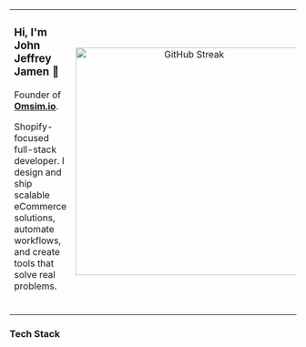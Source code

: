 <!--Header-->

<table border="0">
  <tr>
    <td width="50%" valign="top">
      <h3>Hi, I'm John Jeffrey Jamen 👋</h3>
      <p>
        Founder of <a href="https://omsim.io" target="_blank"><strong>Omsim.io</strong></a>.
     </p>
      <p>
        Shopify-focused full-stack developer.
        I design and ship scalable eCommerce solutions, automate workflows, and create tools that solve real problems.
     </p>
     <br>
    </td>
    <td width="50%" valign="center" align="center">
      <a href="https://git.io/streak-stats">
        <img src="https://streak-stats.demolab.com?user=jj-jamen&theme=merko" alt="GitHub Streak" width="400" />
      </a>
    </td>
  </tr>
</table>

<!--Tech Stack-->

<h3>Tech Stack</h3>
